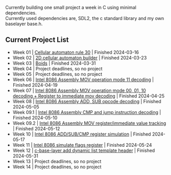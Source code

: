 Currently building one small project a week in C using minimal dependencies.  
Currently used dependencies are, SDL2, the c standard library and my own baselayer base.h.  

## Current Project List
 - Week 01 | [Cellular automaton rule 30](https://github.com/Stef-van-Stipdonk/cellular-automaton-rule-30) | Finished 2024-03-16
 - Week 02 | [2D cellular automaton builder](https://github.com/Stef-van-Stipdonk/2d-cellular-automata-builder/blob/main/README.md) | Finished 2024-03-23
 - Week 03 | [Boids](https://github.com/Stef-van-Stipdonk/boids) | Finished 2024-03-31
 - Week 04 | Project deadlines, so no project
 - Week 05 | Project deadlines, so no project
 - Week 06 | [Intel 8086 Assembly MOV operation mode 11 decoding](https://github.com/Stef-van-Stipdonk/intel_8086_machine_instruction_disassembler) | Finished 2024-04-19
 - Week 07 | [Intel 8086 Assembly MOV operation mode 00, 01, 10 decoding + Register to immediate mov decoding](https://github.com/Stef-van-Stipdonk/intel_8086_machine_instruction_disassembler) | Finished 2024-04-25
 - Week 08 | [Intel 8086 Assembly ADD, SUB opcode decoding](https://github.com/Stef-van-Stipdonk/intel_8086_machine_instruction_disassembler) | Finished 2024-05-05
 - Week 09.1 | [Intel 8086 Assembly CMP and jump instruction decoding](https://github.com/Stef-van-Stipdonk/intel_8086_machine_instruction_disassembler) | Finished 2024-05-10
 - Week 09.2 | [Intel 8086 Assembly MOV register/immediate value tracking](https://github.com/Stef-van-Stipdonk/intel_8086_machine_instruction_disassembler) | Finished 2024-05-12
 - Week 10 | [Intel 8086 ADD/SUB/CMP register simulation](https://github.com/Stef-van-Stipdonk/intel_8086_machine_instruction_disassembler) | Finished 2024-05-17
 - Week 11 | [Intel 8086 simulate flags register](https://github.com/Stef-van-Stipdonk/intel_8086_machine_instruction_disassembler) | Finished 2024-05-24
 - Week 12 | [c-base-layer add dynamic list template header](https://github.com/Stef-van-Stipdonk/c-base-layer) | Finished 2024-05-31
 - Week 13 | Project deadlines, so no project
 - Week 14 | Project deadlines, so no project

